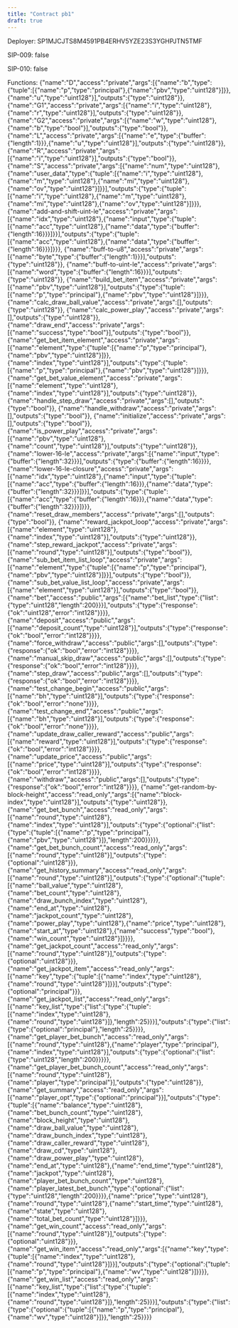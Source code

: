 ```yaml
---
title: "Contract pb1"
draft: true
---
```

Deployer: SP1MJCJTS8M4591PB4ERHV5YZE23S3YGHPJTN5TMF

SIP-009: false

SIP-010: false

Functions:
{"name":"D","access":"private","args":[{"name":"b","type":{"tuple":[{"name":"p","type":"principal"},{"name":"pbv","type":"uint128"}]}},{"name":"u","type":"uint128"}],"outputs":{"type":"uint128"}}, {"name":"G1","access":"private","args":[{"name":"i","type":"uint128"},{"name":"r","type":"uint128"}],"outputs":{"type":"uint128"}}, {"name":"G2","access":"private","args":[{"name":"w","type":"uint128"},{"name":"b","type":"bool"}],"outputs":{"type":"bool"}}, {"name":"L","access":"private","args":[{"name":"e","type":{"buffer":{"length":1}}},{"name":"u","type":"uint128"}],"outputs":{"type":"uint128"}}, {"name":"R","access":"private","args":[{"name":"i","type":"uint128"}],"outputs":{"type":"bool"}}, {"name":"S","access":"private","args":[{"name":"num","type":"uint128"},{"name":"user_data","type":{"tuple":[{"name":"i","type":"uint128"},{"name":"m","type":"uint128"},{"name":"mi","type":"uint128"},{"name":"ov","type":"uint128"}]}}],"outputs":{"type":{"tuple":[{"name":"i","type":"uint128"},{"name":"m","type":"uint128"},{"name":"mi","type":"uint128"},{"name":"ov","type":"uint128"}]}}}, {"name":"add-and-shift-uint-le","access":"private","args":[{"name":"idx","type":"uint128"},{"name":"input","type":{"tuple":[{"name":"acc","type":"uint128"},{"name":"data","type":{"buffer":{"length":16}}}]}}],"outputs":{"type":{"tuple":[{"name":"acc","type":"uint128"},{"name":"data","type":{"buffer":{"length":16}}}]}}}, {"name":"buff-to-u8","access":"private","args":[{"name":"byte","type":{"buffer":{"length":1}}}],"outputs":{"type":"uint128"}}, {"name":"buff-to-uint-le","access":"private","args":[{"name":"word","type":{"buffer":{"length":16}}}],"outputs":{"type":"uint128"}}, {"name":"build_bet_item","access":"private","args":[{"name":"pbv","type":"uint128"}],"outputs":{"type":{"tuple":[{"name":"p","type":"principal"},{"name":"pbv","type":"uint128"}]}}}, {"name":"calc_draw_ball_value","access":"private","args":[],"outputs":{"type":"uint128"}}, {"name":"calc_power_play","access":"private","args":[],"outputs":{"type":"uint128"}}, {"name":"draw_end","access":"private","args":[{"name":"success","type":"bool"}],"outputs":{"type":"bool"}}, {"name":"get_bet_item_element","access":"private","args":[{"name":"element","type":{"tuple":[{"name":"p","type":"principal"},{"name":"pbv","type":"uint128"}]}},{"name":"index","type":"uint128"}],"outputs":{"type":{"tuple":[{"name":"p","type":"principal"},{"name":"pbv","type":"uint128"}]}}}, {"name":"get_bet_value_element","access":"private","args":[{"name":"element","type":"uint128"},{"name":"index","type":"uint128"}],"outputs":{"type":"uint128"}}, {"name":"handle_step_draw","access":"private","args":[],"outputs":{"type":"bool"}}, {"name":"handle_withdraw","access":"private","args":[],"outputs":{"type":"bool"}}, {"name":"initialize","access":"private","args":[],"outputs":{"type":"bool"}}, {"name":"is_power_play","access":"private","args":[{"name":"pbv","type":"uint128"},{"name":"count","type":"uint128"}],"outputs":{"type":"uint128"}}, {"name":"lower-16-le","access":"private","args":[{"name":"input","type":{"buffer":{"length":32}}}],"outputs":{"type":{"buffer":{"length":16}}}}, {"name":"lower-16-le-closure","access":"private","args":[{"name":"idx","type":"uint128"},{"name":"input","type":{"tuple":[{"name":"acc","type":{"buffer":{"length":16}}},{"name":"data","type":{"buffer":{"length":32}}}]}}],"outputs":{"type":{"tuple":[{"name":"acc","type":{"buffer":{"length":16}}},{"name":"data","type":{"buffer":{"length":32}}}]}}}, {"name":"reset_draw_members","access":"private","args":[],"outputs":{"type":"bool"}}, {"name":"reward_jackpot_loop","access":"private","args":[{"name":"element","type":"uint128"},{"name":"index","type":"uint128"}],"outputs":{"type":"uint128"}}, {"name":"step_reward_jackpot","access":"private","args":[{"name":"round","type":"uint128"}],"outputs":{"type":"bool"}}, {"name":"sub_bet_item_list_loop","access":"private","args":[{"name":"element","type":{"tuple":[{"name":"p","type":"principal"},{"name":"pbv","type":"uint128"}]}}],"outputs":{"type":"bool"}}, {"name":"sub_bet_value_list_loop","access":"private","args":[{"name":"element","type":"uint128"}],"outputs":{"type":"bool"}}, {"name":"bet","access":"public","args":[{"name":"bet_list","type":{"list":{"type":"uint128","length":200}}}],"outputs":{"type":{"response":{"ok":"uint128","error":"int128"}}}}, {"name":"deposit","access":"public","args":[{"name":"deposit_count","type":"uint128"}],"outputs":{"type":{"response":{"ok":"bool","error":"int128"}}}}, {"name":"force_withdraw","access":"public","args":[],"outputs":{"type":{"response":{"ok":"bool","error":"int128"}}}}, {"name":"manual_skip_draw","access":"public","args":[],"outputs":{"type":{"response":{"ok":"bool","error":"int128"}}}}, {"name":"step_draw","access":"public","args":[],"outputs":{"type":{"response":{"ok":"bool","error":"int128"}}}}, {"name":"test_change_begin","access":"public","args":[{"name":"bh","type":"uint128"}],"outputs":{"type":{"response":{"ok":"bool","error":"none"}}}}, {"name":"test_change_end","access":"public","args":[{"name":"bh","type":"uint128"}],"outputs":{"type":{"response":{"ok":"bool","error":"none"}}}}, {"name":"update_draw_caller_reward","access":"public","args":[{"name":"reward","type":"uint128"}],"outputs":{"type":{"response":{"ok":"bool","error":"int128"}}}}, {"name":"update_price","access":"public","args":[{"name":"price","type":"uint128"}],"outputs":{"type":{"response":{"ok":"bool","error":"int128"}}}}, {"name":"withdraw","access":"public","args":[],"outputs":{"type":{"response":{"ok":"bool","error":"int128"}}}}, {"name":"get-random-by-block-height","access":"read_only","args":[{"name":"block-index","type":"uint128"}],"outputs":{"type":"uint128"}}, {"name":"get_bet_bunch","access":"read_only","args":[{"name":"round","type":"uint128"},{"name":"index","type":"uint128"}],"outputs":{"type":{"optional":{"list":{"type":{"tuple":[{"name":"p","type":"principal"},{"name":"pbv","type":"uint128"}]},"length":200}}}}}, {"name":"get_bet_bunch_count","access":"read_only","args":[{"name":"round","type":"uint128"}],"outputs":{"type":{"optional":"uint128"}}}, {"name":"get_history_summary","access":"read_only","args":[{"name":"round","type":"uint128"}],"outputs":{"type":{"optional":{"tuple":[{"name":"ball_value","type":"uint128"},{"name":"bet_count","type":"uint128"},{"name":"draw_bunch_index","type":"uint128"},{"name":"end_at","type":"uint128"},{"name":"jackpot_count","type":"uint128"},{"name":"power_play","type":"uint128"},{"name":"price","type":"uint128"},{"name":"start_at","type":"uint128"},{"name":"success","type":"bool"},{"name":"win_count","type":"uint128"}]}}}}, {"name":"get_jackpot_count","access":"read_only","args":[{"name":"round","type":"uint128"}],"outputs":{"type":{"optional":"uint128"}}}, {"name":"get_jackpot_item","access":"read_only","args":[{"name":"key","type":{"tuple":[{"name":"index","type":"uint128"},{"name":"round","type":"uint128"}]}}],"outputs":{"type":{"optional":"principal"}}}, {"name":"get_jackpot_list","access":"read_only","args":[{"name":"key_list","type":{"list":{"type":{"tuple":[{"name":"index","type":"uint128"},{"name":"round","type":"uint128"}]},"length":25}}}],"outputs":{"type":{"list":{"type":{"optional":"principal"},"length":25}}}}, {"name":"get_player_bet_bunch","access":"read_only","args":[{"name":"round","type":"uint128"},{"name":"player","type":"principal"},{"name":"index","type":"uint128"}],"outputs":{"type":{"optional":{"list":{"type":"uint128","length":200}}}}}, {"name":"get_player_bet_bunch_count","access":"read_only","args":[{"name":"round","type":"uint128"},{"name":"player","type":"principal"}],"outputs":{"type":"uint128"}}, {"name":"get_summary","access":"read_only","args":[{"name":"player_opt","type":{"optional":"principal"}}],"outputs":{"type":{"tuple":[{"name":"balance","type":"uint128"},{"name":"bet_bunch_count","type":"uint128"},{"name":"block_height","type":"uint128"},{"name":"draw_ball_value","type":"uint128"},{"name":"draw_bunch_index","type":"uint128"},{"name":"draw_caller_reward","type":"uint128"},{"name":"draw_cd","type":"uint128"},{"name":"draw_power_play","type":"uint128"},{"name":"end_at","type":"uint128"},{"name":"end_time","type":"uint128"},{"name":"jackpot","type":"uint128"},{"name":"player_bet_bunch_count","type":"uint128"},{"name":"player_latest_bet_bunch","type":{"optional":{"list":{"type":"uint128","length":200}}}},{"name":"price","type":"uint128"},{"name":"round","type":"uint128"},{"name":"start_time","type":"uint128"},{"name":"state","type":"uint128"},{"name":"total_bet_count","type":"uint128"}]}}}, {"name":"get_win_count","access":"read_only","args":[{"name":"round","type":"uint128"}],"outputs":{"type":{"optional":"uint128"}}}, {"name":"get_win_item","access":"read_only","args":[{"name":"key","type":{"tuple":[{"name":"index","type":"uint128"},{"name":"round","type":"uint128"}]}}],"outputs":{"type":{"optional":{"tuple":[{"name":"p","type":"principal"},{"name":"wv","type":"uint128"}]}}}}, {"name":"get_win_list","access":"read_only","args":[{"name":"key_list","type":{"list":{"type":{"tuple":[{"name":"index","type":"uint128"},{"name":"round","type":"uint128"}]},"length":25}}}],"outputs":{"type":{"list":{"type":{"optional":{"tuple":[{"name":"p","type":"principal"},{"name":"wv","type":"uint128"}]}},"length":25}}}}
